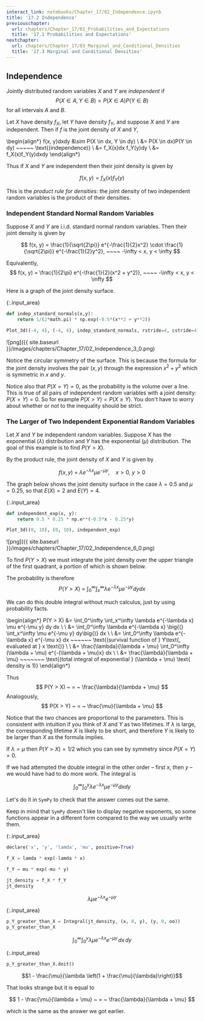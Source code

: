 ```yaml
---
interact_link: notebooks/Chapter_17/02_Independence.ipynb
title: '17.2 Independence'
previouschapter:
  url: chapters/Chapter_17/01_Probabilities_and_Expectations
  title: '17.1 Probabilities and Expectations'
nextchapter:
  url: chapters/Chapter_17/03_Marginal_and_Conditional_Densities
  title: '17.3 Marginal and Conditional Densities'
---
```


## Independence ##

Jointly distributed random variables $X$ and $Y$ are *independent* if
$$
P(X \in A, Y \in B) = P(X \in A)P(Y \in B)
$$
for all intervals $A$ and $B$.

Let $X$ have density $f_X$, let $Y$ have density $f_Y$, and suppose $X$ and $Y$ are independent. Then if $f$ is the joint density of $X$ and $Y$,

\begin{align*}
f(x, y)dxdy &\sim P(X \in dx, Y \in dy) \\
&= P(X \in dx)P(Y \in dy) ~~~~~ \text{(independence)} \\
&= f_X(x)dx f_Y(y)dy \\
&= f_X(x)f_Y(y)dxdy
\end{align*}

Thus if $X$ and $Y$ are independent then their joint density is given by

$$
f(x, y) = f_X(x)f_Y(y)
$$

This is the *product rule for densities*: the joint density of two independent random variables is the product of their densities.

### Independent Standard Normal Random Variables ###
Suppose $X$ and $Y$ are i.i.d. standard normal random variables. Then their joint density is given by

$$
f(x, y) = \frac{1}{\sqrt{2\pi}} e^{-\frac{1}{2}x^2} \cdot \frac{1}{\sqrt{2\pi}} e^{-\frac{1}{2}y^2}, ~~~~ -\infty < x, y < \infty
$$

Equivalently,
$$
f(x, y) = \frac{1}{2\pi} e^{-\frac{1}{2}(x^2 + y^2)}, ~~~~ -\infty < x, y < \infty
$$

Here is a graph of the joint density surface.


{:.input_area}
```python
def indep_standard_normals(x,y):
    return 1/(2*math.pi) * np.exp(-0.5*(x**2 + y**2))

Plot_3d((-4, 4), (-4, 4), indep_standard_normals, rstride=4, cstride=4)
```


![png]({{ site.baseurl }}/images/chapters/Chapter_17/02_Independence_3_0.png)


Notice the circular symmetry of the surface. This is because the formula for the joint density involves the pair $(x, y)$ through the expression $x^2 + y^2$ which is symmetric in $x$ and $y$.

Notice also that $P(X = Y) = 0$, as the probability is the volume over a line. This is true of all pairs of independent random variables with a joint density: $P(X = Y) = 0$. So for example $P(X > Y) = P(X \ge Y)$. You don't have to worry about whether or not to the inequality should be strict.

### The Larger of Two Independent Exponential Random Variables ###
Let $X$ and $Y$ be independent random variables. Suppose $X$ has the exponential $(\lambda)$ distribution and $Y$ has the exponential $(\mu)$ distribution. The goal of this example is to find $P(Y > X)$.

By the product rule, the joint density of $X$ and $Y$ is given by

$$
f(x, y) ~ = ~ \lambda e^{-\lambda x} \mu e^{-\mu y}, ~~~~ x > 0, ~ y > 0
$$

The graph below shows the joint density surface in the case $\lambda = 0.5$ and $\mu = 0.25$, so that $E(X) = 2$ and $E(Y) = 4$.


{:.input_area}
```python
def independent_exp(x, y):
    return 0.5 * 0.25 * np.e**(-0.5*x - 0.25*y)

Plot_3d((0, 10), (0, 10), independent_exp)
```


![png]({{ site.baseurl }}/images/chapters/Chapter_17/02_Independence_6_0.png)


To find $P(Y > X)$ we must integrate the joint density over the upper triangle of the first quadrant, a portion of which is shown below.

The probability is therefore
$$
P(Y > X) ~ = ~ \int_0^\infty \int_x^\infty \lambda e^{-\lambda x} \mu e^{-\mu y} dy dx
$$

We can do this double integral without much calculus, just by using probability facts. 

\begin{align*}
P(Y > X) &= \int_0^\infty \int_x^\infty \lambda e^{-\lambda x} \mu e^{-\mu y} dy dx \\ \\
&= \int_0^\infty \lambda e^{-\lambda x} \big{(} \int_x^\infty \mu e^{-\mu y} dy\big{)} dx \\ \\
&= \int_0^\infty \lambda e^{-\lambda x} e^{-\mu x} dx ~~~~~~ \text{(survival function of } Y\text{, evaluated at } x \text{)} \\ \\
&= \frac{\lambda}{\lambda + \mu} \int_0^\infty (\lambda + \mu) e^{-(\lambda + \mu)x} dx \\ \\
&= \frac{\lambda}{\lambda + \mu} ~~~~~~~ \text{(total integral of exponential }
(\lambda + \mu) \text{ density is 1)}
\end{align*}

Thus
$$
P(Y > X) ~ = ~ \frac{\lambda}{\lambda + \mu}
$$
Analogously,
$$
P(X > Y) ~ = ~ \frac{\mu}{\lambda + \mu}
$$

Notice that the two chances are proportional to the parameters. This is consistent with intuition if you think of $X$ and $Y$ as two lifetimes. If $\lambda$ is large, the corresponding lifetime $X$ is likely to be short, and therefore $Y$ is likely to be larger than $X$ as the formula implies.

If $\lambda = \mu$ then $P(Y > X) = 1/2$ which you can see by symmetry since $P(X = Y) = 0$.

If we had attempted the double integral in the other order – first $x$, then $y$ – we would have had to do more work. The integral is

$$
\int_0^\infty \int_0^y \lambda e^{-\lambda x} \mu e^{-\mu y} dx dy
$$


Let's do it in `SymPy` to check that the answer comes out the same.

Keep in mind that `SymPy` doesn't like to display negative exponents, so some functions appear in a different form compared to the way we usually write them.


{:.input_area}
```python
declare('x', 'y', 'lamda', 'mu', positive=True)

f_X = lamda * exp(-lamda * x)

f_Y = mu * exp(-mu * y)

jt_density = f_X * f_Y
jt_density
```




$$\lambda \mu e^{- \lambda x} e^{- \mu y}$$




{:.input_area}
```python
p_Y_greater_than_X = Integral(jt_density, (x, 0, y), (y, 0, oo))
p_Y_greater_than_X
```




$$\int_{0}^{\infty}\int_{0}^{y} \lambda \mu e^{- \lambda x} e^{- \mu y}\, dx\, dy$$




{:.input_area}
```python
p_Y_greater_than_X.doit()
```




$$1 - \frac{\mu}{\lambda \left(1 + \frac{\mu}{\lambda}\right)}$$



That looks strange but it is equal to

$$
1 - \frac{\mu}{\lambda + \mu} ~ = ~ \frac{\lambda}{\lambda + \mu}
$$

which is the same as the answer we got earlier.
